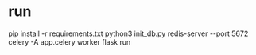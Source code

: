 # run
pip install -r requirements.txt
python3 init_db.py
redis-server --port 5672
celery -A app.celery worker
flask run
